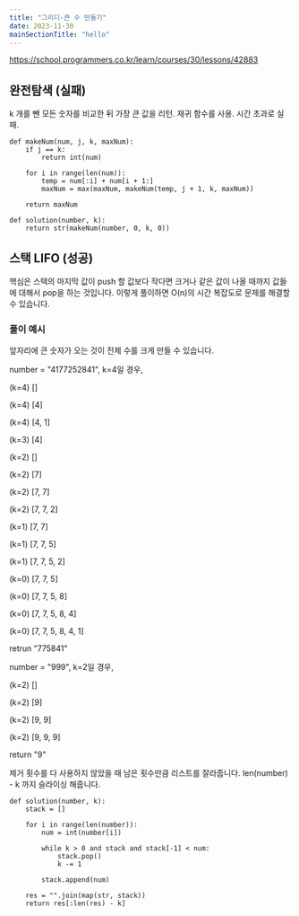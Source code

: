 ```yaml
---
title: "그리디-큰 수 만들기"
date: 2023-11-30
mainSectionTitle: "hello"
---
```

https://school.programmers.co.kr/learn/courses/30/lessons/42883

## 완전탐색 (실패)
k 개를 뺀 모든 숫자를 비교한 뒤 가장 큰 값을 리턴. 재귀 함수를 사용. 시간 초과로 실패.
```
def makeNum(num, j, k, maxNum):
    if j == k:
        return int(num)

    for i in range(len(num)):
        temp = num[:i] + num[i + 1:]
        maxNum = max(maxNum, makeNum(temp, j + 1, k, maxNum))
        
    return maxNum

def solution(number, k):
    return str(makeNum(number, 0, k, 0))
```

## 스택 LIFO (성공)
핵심은 스택의 마지막 값이 push 할 값보다 작다면 크거나 같은 값이 나올 때까지 값들에 대해서 pop을 하는 것입니다.
이렇게 풀이하면 O(n)의 시간 복잡도로 문제를 해결할 수 있습니다.
### 풀이 예시
앞자리에 큰 숫자가 오는 것이 전체 수를 크게 만들 수 있습니다.

number = "4177252841", k=4일 경우,

(k=4) []

(k=4) [4]

(k=4) [4, 1]

(k=3) [4]

(k=2) []

(k=2) [7]

(k=2) [7, 7]

(k=2) [7, 7, 2]

(k=1) [7, 7]

(k=1) [7, 7, 5]

(k=1) [7, 7, 5, 2]

(k=0) [7, 7, 5]

(k=0) [7, 7, 5, 8]

(k=0) [7, 7, 5, 8, 4]

(k=0) [7, 7, 5, 8, 4, 1]

retrun "775841"

number = "999", k=2일 경우,

(k=2) []

(k=2) [9]

(k=2) [9, 9]

(k=2) [9, 9, 9]

return "9"

제거 횟수를 다 사용하지 않았을 때 남은 횟수만큼 리스트를 잘라줍니다. len(number) - k 까지 슬라이싱 해줍니다.
```
def solution(number, k):
    stack = []
    
    for i in range(len(number)):
        num = int(number[i])

        while k > 0 and stack and stack[-1] < num:
            stack.pop()
            k -= 1
            
        stack.append(num)
    
    res = "".join(map(str, stack))
    return res[:len(res) - k]
```